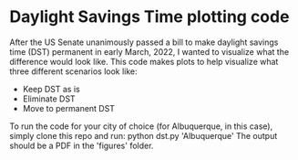 # Daylight Savings Time plotting code

After the US Senate unanimously passed a bill to make daylight savings time (DST) permanent in early March, 2022, I wanted to visualize what the difference would look like. This code makes plots to help visualize what three different scenarios look like:
- Keep DST as is
- Eliminate DST
- Move to permanent DST

To run the code for your city of choice (for Albuquerque, in this case), simply clone this repo and run:
python dst.py 'Albuquerque'
The output should be a PDF in the 'figures' folder.

